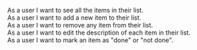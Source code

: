 
As a user I want to see all the items in their list.  
As a user I want to add a new item to their list.  
As a user I want to remove any item from their list.  
As a user I want to edit the description of each item in their list.  
As a user I want to mark an item as "done" or "not done".  
